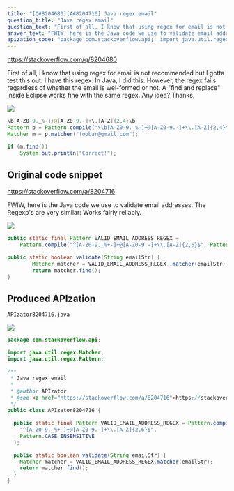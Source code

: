 ```yaml
---
title: "[Q#8204680][A#8204716] Java regex email"
question_title: "Java regex email"
question_text: "First of all, I know that using regex for email is not recommended but I gotta test this out. I have this regex: In Java, I did this: However, the regex fails regardless of whether the email is wel-formed or not. A \"find and replace\" inside Eclipse works fine with the same regex. Any idea? Thanks,"
answer_text: "FWIW, here is the Java code we use to validate email addresses. The Regexp's are very similar: Works fairly reliably."
apization_code: "package com.stackoverflow.api;  import java.util.regex.Matcher; import java.util.regex.Pattern;  /**  * Java regex email  *  * @author APIzator  * @see <a href=\"https://stackoverflow.com/a/8204716\">https://stackoverflow.com/a/8204716</a>  */ public class APIzator8204716 {    public static final Pattern VALID_EMAIL_ADDRESS_REGEX = Pattern.compile(     \"^[A-Z0-9._%+-]+@[A-Z0-9.-]+\\\\.[A-Z]{2,6}$\",     Pattern.CASE_INSENSITIVE   );    public static boolean validate(String emailStr) {     Matcher matcher = VALID_EMAIL_ADDRESS_REGEX.matcher(emailStr);     return matcher.find();   } }"
---
```


https://stackoverflow.com/q/8204680

First of all, I know that using regex for email is not recommended but I gotta test this out.
I have this regex:
In Java, I did this:
However, the regex fails regardless of whether the email is wel-formed or not. A &quot;find and replace&quot; inside Eclipse works fine with the same regex.
Any idea?
Thanks,


<div class="code-logo"><img src="/stackoverflow.png" /></div>

```java
\b[A-Z0-9._%-]+@[A-Z0-9.-]+\.[A-Z]{2,4}\b
Pattern p = Pattern.compile("\\b[A-Z0-9._%-]+@[A-Z0-9.-]+\\.[A-Z]{2,4}\\b");
Matcher m = p.matcher("foobar@gmail.com");

if (m.find())
    System.out.println("Correct!");
```


## Original code snippet

https://stackoverflow.com/a/8204716

FWIW, here is the Java code we use to validate email addresses. The Regexp&#x27;s are very similar:
Works fairly reliably.

<div class="code-logo"><img src="/stackoverflow.png" /></div>

```java
public static final Pattern VALID_EMAIL_ADDRESS_REGEX = 
    Pattern.compile("^[A-Z0-9._%+-]+@[A-Z0-9.-]+\\.[A-Z]{2,6}$", Pattern.CASE_INSENSITIVE);

public static boolean validate(String emailStr) {
        Matcher matcher = VALID_EMAIL_ADDRESS_REGEX .matcher(emailStr);
        return matcher.find();
}
```

## Produced APIzation

[`APIzator8204716.java`](https://github.com/pasqualesalza/apization-temp-data/raw/master/search/APIzator8204716.java)

<div class="code-logo"><img src="/apizator.png" /></div>

```java
package com.stackoverflow.api;

import java.util.regex.Matcher;
import java.util.regex.Pattern;

/**
 * Java regex email
 *
 * @author APIzator
 * @see <a href="https://stackoverflow.com/a/8204716">https://stackoverflow.com/a/8204716</a>
 */
public class APIzator8204716 {

  public static final Pattern VALID_EMAIL_ADDRESS_REGEX = Pattern.compile(
    "^[A-Z0-9._%+-]+@[A-Z0-9.-]+\\.[A-Z]{2,6}$",
    Pattern.CASE_INSENSITIVE
  );

  public static boolean validate(String emailStr) {
    Matcher matcher = VALID_EMAIL_ADDRESS_REGEX.matcher(emailStr);
    return matcher.find();
  }
}

```